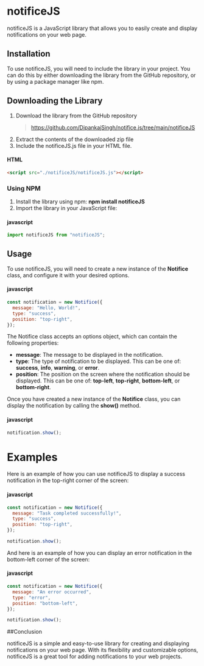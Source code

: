 # notificeJS

notificeJS is a JavaScript library that allows you to easily create and display notifications on your web page.

## Installation

To use notificeJS, you will need to include the library in your project. You can do this by either downloading the library from the GitHub repository, or by using a package manager like npm.

## Downloading the Library

1. Download the library from the GitHub repository
   > https://github.com/DipankajSingh/notifice.js/tree/main/notificeJS
2. Extract the contents of the downloaded zip file
3. Include the notificeJS.js file in your HTML file.

#### HTML

```html
<script src="./notificeJS/notificeJS.js"></script>
```

### Using NPM

1. Install the library using npm: **npm install notificeJS**
2. Import the library in your JavaScript file:

#### javascript

```js
import notificeJS from "notificeJS";
```

## Usage

To use notificeJS, you will need to create a new instance of the **Notifice** class, and configure it with your desired options.

#### javascript

```js
const notification = new Notifice({
  message: "Hello, World!",
  type: "success",
  position: "top-right",
});
```

The Notifice class accepts an options object, which can contain the following properties:

- **message**: The message to be displayed in the notification.
- **type**: The type of notification to be displayed. This can be one of: **success**, **info**, **warning**, or **error**.
- **position**: The position on the screen where the notification should be displayed. This can be one of: **top-left**, **top-right**, **bottom-left**, or **bottom-right**.

Once you have created a new instance of the **Notifice** class, you can display the notification by calling the **show()** method.

#### javascript

```js
notification.show();
```

# Examples

Here is an example of how you can use notificeJS to display a success notification in the top-right corner of the screen:

#### javascript

```js
const notification = new Notifice({
  message: "Task completed successfully!",
  type: "success",
  position: "top-right",
});

notification.show();
```

And here is an example of how you can display an error notification in the bottom-left corner of the screen:

#### javascript

```js
const notification = new Notifice({
  message: "An error occurred",
  type: "error",
  position: "bottom-left",
});

notification.show();
```

##Conclusion

notificeJS is a simple and easy-to-use library for creating and displaying notifications on your web page. With its flexibility and customizable options, notificeJS is a great tool for adding notifications to your web projects.
